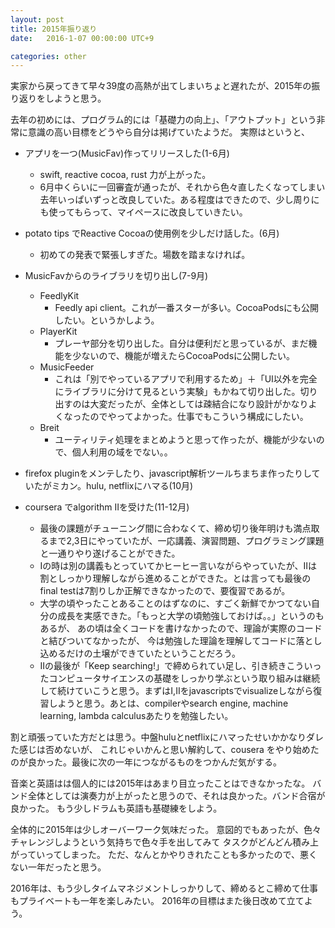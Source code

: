 ```yaml
---
layout: post
title: 2015年振り返り
date:   2016-1-07 00:00:00 UTC+9

categories: other
---
```


実家から戻ってきて早々39度の高熱が出てしまいちょと遅れたが、2015年の振り返りをしようと思う。

去年の初めには、プログラム的には「基礎力の向上」、「アウトプット」という非常に意識の高い目標をどうやら自分は掲げていたようだ。
実際はというと、

- アプリを一つ(MusicFav)作ってリリースした(1-6月)
  - swift, reactive cocoa, rust 力が上がった。
  - 6月中くらいに一回審査が通ったが、それから色々直したくなってしまい去年いっぱいずっと改良していた。ある程度はできたので、少し周りにも使ってもらって、マイペースに改良していきたい。
- potato tips でReactive Cocoaの使用例を少しだけ話した。(6月)
  - 初めての発表で緊張しすぎた。場数を踏まなければ。
- MusicFavからのライブラリを切り出し(7-9月)
  - FeedlyKit
      - Feedly api client。これが一番スターが多い。CocoaPodsにも公開したい。というかしよう。
  - PlayerKit
      - プレーヤ部分を切り出した。自分は便利だと思っているが、まだ機能を少ないので、機能が増えたらCocoaPodsに公開したい。
  - MusicFeeder
      - これは「別でやっているアプリで利用するため」＋「UI以外を完全にライブラリに分けて見るという実験」もかねて切り出した。切り出すのは大変だったが、全体としては疎結合になり設計がかなりよくなったのでやってよかった。仕事でもこういう構成にしたい。
  - Breit
      - ユーティリティ処理をまとめようと思って作ったが、機能が少ないので、個人利用の域をでない。。

- firefox pluginをメンテしたり、javascript解析ツールちまちま作ったりしていたがミカン。hulu, netflixにハマる(10月)
- coursera でalgorithm IIを受けた(11-12月)
  - 最後の課題がチューニング間に合わなくて、締め切り後年明けも満点取るまで2,3日にやっていたが、一応講義、演習問題、プログラミング課題と一通りやり遂げることができた。
  - Iの時は別の講義もとっていてかヒーヒー言いながらやっていたが、IIは割としっかり理解しながら進めることができた。とは言っても最後のfinal testは7割りしか正解できなかったので、要復習であるが。
  - 大学の頃やったことあることのはずなのに、すごく新鮮でかつてない自分の成長を実感できた。「もっと大学の頃勉強しておけば。。」というのもあるが、
  あの頃は全くコードを書けなかったので、理論が実際のコードと結びついてなかったが、
  今は勉強した理論を理解してコードに落とし込めるだけの土壌ができていたということだろう。
  - IIの最後が「Keep searching!」で締められてい足し、引き続きこういったコンピュータサイエンスの基礎をしっかり学ぶという取り組みは継続して続けていこうと思う。まずはI,IIをjavascriptsでvisualizeしながら復習しようと思う。あとは、compilerやsearch engine, machine learning, lambda calculusあたりを勉強したい。

 割と頑張っていた方だとは思う。中盤huluとnetflixにハマったせいかかなりダレた感じは否めないが、
これじゃいかんと思い解約して、cousera をやり始めたのが良かった。最後に次の一年につながるものをつかんだ気がする。


音楽と英語はは個人的には2015年はあまり目立ったことはできなかったな。
バンド全体としては演奏力が上がったと思うので、それは良かった。バンド合宿が良かった。
もう少しドラムも英語も基礎練をしよう。


全体的に2015年は少しオーバーワーク気味だった。
意図的でもあったが、色々チャレンジしようという気持ちで色々手を出してみて
タスクがどんどん積み上がっていってしまった。
ただ、なんとかやりきれたことも多かったので、悪くない一年だったと思う。

 2016年は、もう少しタイムマネジメントしっかりして、締めるとこ締めて仕事もプライベートも一年を楽しみたい。
 2016年の目標はまた後日改めて立てよう。
